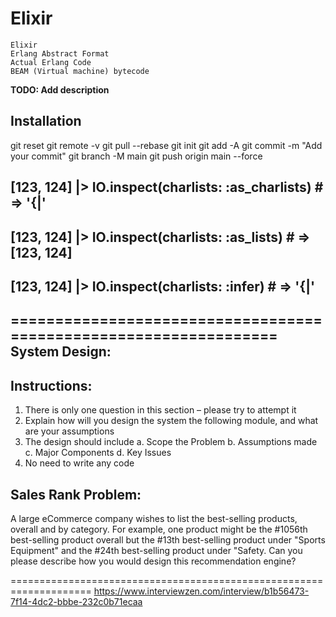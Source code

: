 # Elixir
    Elixir
    Erlang Abstract Format
    Actual Erlang Code
    BEAM (Virtual machine) bytecode

**TODO: Add description**


## Installation

git reset 
git remote -v
git pull --rebase
git init
git add -A
git commit -m "Add your commit"
git branch -M main
git push origin main --force

## [123, 124] |> IO.inspect(charlists: :as_charlists) # => '{|'
## [123, 124] |> IO.inspect(charlists: :as_lists) # => [123, 124]
## [123, 124] |> IO.inspect(charlists: :infer) # => '{|'

=================================================================
System Design:
--------------
Instructions:
--------------
1.	There is only one question in this section – please try to attempt it
2.	Explain how will you design the system the following module, and what are your assumptions
3.	The design should include
        a.	Scope the Problem
        b.	Assumptions made
        c.	Major Components 
        d.	Key Issues
4.	No need to write any code

Sales Rank Problem: 
-------------------

A large eCommerce company wishes to list the best-selling products, overall and by category. For example, one product might be the #1056th best-selling product overall but the #13th best-selling product under "Sports Equipment" and the #24th best-selling product under "Safety. Can you please describe how you would design this recommendation engine?

====================================================================
https://www.interviewzen.com/interview/b1b56473-7f14-4dc2-bbbe-232c0b71ecaa
